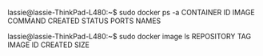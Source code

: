 lassie@lassie-ThinkPad-L480:~$ sudo docker ps -a
CONTAINER ID   IMAGE     COMMAND   CREATED   STATUS    PORTS     NAMES

lassie@lassie-ThinkPad-L480:~$ sudo docker image ls
REPOSITORY   TAG       IMAGE ID   CREATED   SIZE
